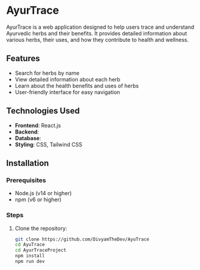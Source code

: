 # AyurTrace

AyurTrace is a web application designed to help users trace and understand Ayurvedic herbs and their benefits. It provides detailed information about various herbs, their uses, and how they contribute to health and wellness.

## Features

- Search for herbs by name
- View detailed information about each herb
- Learn about the health benefits and uses of herbs
- User-friendly interface for easy navigation

## Technologies Used

- **Frontend**: React.js
- **Backend**: 
- **Database**:
- **Styling**: CSS, Tailwind CSS

## Installation

### Prerequisites

- Node.js (v14 or higher)
- npm (v6 or higher)
  

### Steps

1. Clone the repository:
   ```bash
   git clone https://github.com/DivyamTheDev/AyuTrace
   cd AyuTrace
   cd AyurTraceProject
   npm install
   npm run dev




